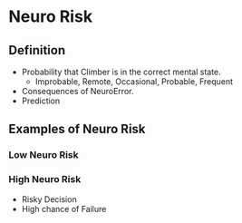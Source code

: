 # Neuro Risk

## Definition

- Probability that Climber is in the correct mental state.
    - Improbable, Remote, Occasional, Probable, Frequent
- Consequences of NeuroError.
- Prediction




## Examples of Neuro Risk



### Low Neuro Risk



### High Neuro Risk

- Risky Decision  
- High chance of Failure







